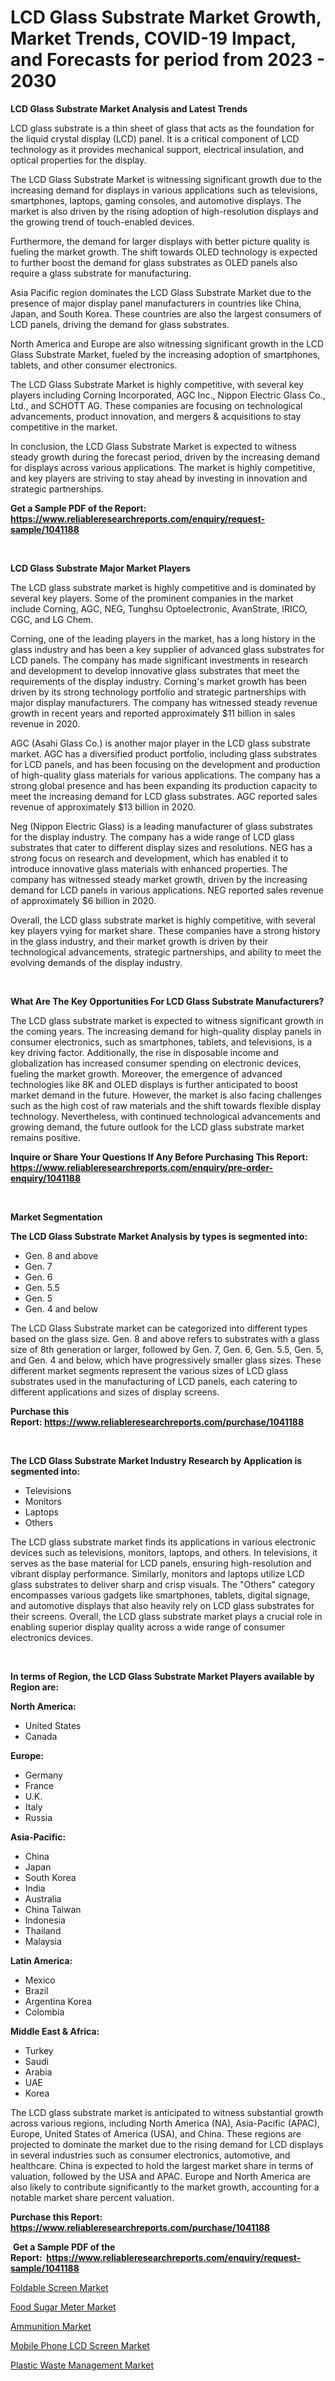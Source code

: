 <p><h1>LCD Glass Substrate Market Growth, Market Trends, COVID-19 Impact, and Forecasts for period from 2023 - 2030</h1></p><p><strong>LCD Glass Substrate Market Analysis and Latest Trends</strong></p>
<p><p>LCD glass substrate is a thin sheet of glass that acts as the foundation for the liquid crystal display (LCD) panel. It is a critical component of LCD technology as it provides mechanical support, electrical insulation, and optical properties for the display.</p><p>The LCD Glass Substrate Market is witnessing significant growth due to the increasing demand for displays in various applications such as televisions, smartphones, laptops, gaming consoles, and automotive displays. The market is also driven by the rising adoption of high-resolution displays and the growing trend of touch-enabled devices.</p><p>Furthermore, the demand for larger displays with better picture quality is fueling the market growth. The shift towards OLED technology is expected to further boost the demand for glass substrates as OLED panels also require a glass substrate for manufacturing.</p><p>Asia Pacific region dominates the LCD Glass Substrate Market due to the presence of major display panel manufacturers in countries like China, Japan, and South Korea. These countries are also the largest consumers of LCD panels, driving the demand for glass substrates.</p><p>North America and Europe are also witnessing significant growth in the LCD Glass Substrate Market, fueled by the increasing adoption of smartphones, tablets, and other consumer electronics.</p><p>The LCD Glass Substrate Market is highly competitive, with several key players including Corning Incorporated, AGC Inc., Nippon Electric Glass Co., Ltd., and SCHOTT AG. These companies are focusing on technological advancements, product innovation, and mergers & acquisitions to stay competitive in the market.</p><p>In conclusion, the LCD Glass Substrate Market is expected to witness steady growth during the forecast period, driven by the increasing demand for displays across various applications. The market is highly competitive, and key players are striving to stay ahead by investing in innovation and strategic partnerships.</p></p>
<p><strong>Get a Sample PDF of the Report:&nbsp; <a href="https://www.reliableresearchreports.com/enquiry/request-sample/1041188">https://www.reliableresearchreports.com/enquiry/request-sample/1041188</a></strong></p>
<p>&nbsp;</p>
<p><strong>LCD Glass Substrate Major Market Players</strong></p>
<p><p>The LCD glass substrate market is highly competitive and is dominated by several key players. Some of the prominent companies in the market include Corning, AGC, NEG, Tunghsu Optoelectronic, AvanStrate, IRICO, CGC, and LG Chem.</p><p>Corning, one of the leading players in the market, has a long history in the glass industry and has been a key supplier of advanced glass substrates for LCD panels. The company has made significant investments in research and development to develop innovative glass substrates that meet the requirements of the display industry. Corning's market growth has been driven by its strong technology portfolio and strategic partnerships with major display manufacturers. The company has witnessed steady revenue growth in recent years and reported approximately $11 billion in sales revenue in 2020.</p><p>AGC (Asahi Glass Co.) is another major player in the LCD glass substrate market. AGC has a diversified product portfolio, including glass substrates for LCD panels, and has been focusing on the development and production of high-quality glass materials for various applications. The company has a strong global presence and has been expanding its production capacity to meet the increasing demand for LCD glass substrates. AGC reported sales revenue of approximately $13 billion in 2020.</p><p>Neg (Nippon Electric Glass) is a leading manufacturer of glass substrates for the display industry. The company has a wide range of LCD glass substrates that cater to different display sizes and resolutions. NEG has a strong focus on research and development, which has enabled it to introduce innovative glass materials with enhanced properties. The company has witnessed steady market growth, driven by the increasing demand for LCD panels in various applications. NEG reported sales revenue of approximately $6 billion in 2020.</p><p>Overall, the LCD glass substrate market is highly competitive, with several key players vying for market share. These companies have a strong history in the glass industry, and their market growth is driven by their technological advancements, strategic partnerships, and ability to meet the evolving demands of the display industry.</p></p>
<p>&nbsp;</p>
<p><strong>What Are The Key Opportunities For LCD Glass Substrate Manufacturers?</strong></p>
<p><p>The LCD glass substrate market is expected to witness significant growth in the coming years. The increasing demand for high-quality display panels in consumer electronics, such as smartphones, tablets, and televisions, is a key driving factor. Additionally, the rise in disposable income and globalization has increased consumer spending on electronic devices, fueling the market growth. Moreover, the emergence of advanced technologies like 8K and OLED displays is further anticipated to boost market demand in the future. However, the market is also facing challenges such as the high cost of raw materials and the shift towards flexible display technology. Nevertheless, with continued technological advancements and growing demand, the future outlook for the LCD glass substrate market remains positive.</p></p>
<p><strong>Inquire or Share Your Questions If Any Before Purchasing This Report: <a href="https://www.reliableresearchreports.com/enquiry/pre-order-enquiry/1041188">https://www.reliableresearchreports.com/enquiry/pre-order-enquiry/1041188</a></strong></p>
<p>&nbsp;</p>
<p><strong>Market Segmentation</strong></p>
<p><strong>The LCD Glass Substrate Market Analysis by types is segmented into:</strong></p>
<p><ul><li>Gen. 8 and above</li><li>Gen. 7</li><li>Gen. 6</li><li>Gen. 5.5</li><li>Gen. 5</li><li>Gen. 4 and below</li></ul></p>
<p><p>The LCD Glass Substrate market can be categorized into different types based on the glass size. Gen. 8 and above refers to substrates with a glass size of 8th generation or larger, followed by Gen. 7, Gen. 6, Gen. 5.5, Gen. 5, and Gen. 4 and below, which have progressively smaller glass sizes. These different market segments represent the various sizes of LCD glass substrates used in the manufacturing of LCD panels, each catering to different applications and sizes of display screens.</p></p>
<p><strong>Purchase this Report:&nbsp;<a href="https://www.reliableresearchreports.com/purchase/1041188">https://www.reliableresearchreports.com/purchase/1041188</a></strong></p>
<p>&nbsp;</p>
<p><strong>The LCD Glass Substrate Market Industry Research by Application is segmented into:</strong></p>
<p><ul><li>Televisions</li><li>Monitors</li><li>Laptops</li><li>Others</li></ul></p>
<p><p>The LCD glass substrate market finds its applications in various electronic devices such as televisions, monitors, laptops, and others. In televisions, it serves as the base material for LCD panels, ensuring high-resolution and vibrant display performance. Similarly, monitors and laptops utilize LCD glass substrates to deliver sharp and crisp visuals. The "Others" category encompasses various gadgets like smartphones, tablets, digital signage, and automotive displays that also heavily rely on LCD glass substrates for their screens. Overall, the LCD glass substrate market plays a crucial role in enabling superior display quality across a wide range of consumer electronics devices.</p></p>
<p>&nbsp;</p>
<p><strong>In terms of Region, the LCD Glass Substrate Market Players available by Region are:</strong></p>
<p>
    <p> <strong> North America: </strong>
        <ul>
            <li>United States</li>
            <li>Canada</li>
        </ul>
        </p> 
    <p> <strong> Europe: </strong>
        <ul>
            <li>Germany</li>
            <li>France</li>
            <li>U.K.</li>
            <li>Italy</li>
            <li>Russia</li>
        </ul>
        </p> 
    <p> <strong> Asia-Pacific: </strong>
        <ul>
            <li>China</li>
            <li>Japan</li>
            <li>South Korea</li>
            <li>India</li>
            <li>Australia</li>
            <li>China Taiwan</li>
            <li>Indonesia</li>
            <li>Thailand</li>
            <li>Malaysia</li>
        </ul>
        </p> 
    <p> <strong> Latin America: </strong>
        <ul>
            <li>Mexico</li>
            <li>Brazil</li>
            <li>Argentina Korea</li>
            <li>Colombia</li>
        </ul>
        </p> 
    <p> <strong> Middle East & Africa: </strong>
        <ul>
            <li>Turkey</li>
            <li>Saudi</li>
            <li>Arabia</li>
            <li>UAE</li>
            <li>Korea</li>
        </ul>
    </p>
    </p>
<p><p>The LCD glass substrate market is anticipated to witness substantial growth across various regions, including North America (NA), Asia-Pacific (APAC), Europe, United States of America (USA), and China. These regions are projected to dominate the market due to the rising demand for LCD displays in several industries such as consumer electronics, automotive, and healthcare. China is expected to hold the largest market share in terms of valuation, followed by the USA and APAC. Europe and North America are also likely to contribute significantly to the market growth, accounting for a notable market share percent valuation.</p></p>
<p><strong>Purchase this Report: <a href="https://www.reliableresearchreports.com/purchase/1041188">https://www.reliableresearchreports.com/purchase/1041188</a></strong></p>
<p>&nbsp;<strong>Get a Sample PDF of the Report:&nbsp;&nbsp;<a href="https://www.reliableresearchreports.com/enquiry/request-sample/1041188">https://www.reliableresearchreports.com/enquiry/request-sample/1041188</a></strong></p>
<p><strong></strong></p>
<p><p><a href="https://medium.com/@alaynagrant2023/foldable-screen-market-outlook-industry-overview-and-forecast-2023-to-2030-61bc6c646927">Foldable Screen Market</a></p><p><a href="https://medium.com/@jasonmartin866/food-sugar-meter-nbsp-market-focuses-on-market-share-size-and-projected-forecast-till-2030-bfa7ff436f12">Food Sugar Meter Market</a></p><p><a href="https://github.com/melchekhinf/Market-Research-Report-List-1/blob/main/ammunition-market.md">Ammunition Market</a></p><p><a href="https://medium.com/@dexterhayes2023/mobile-phone-lcd-screen-market-size-and-market-trends-complete-industry-overview-2023-to-2030-7c54400e514e">Mobile Phone LCD Screen Market</a></p><p><a href="https://github.com/merzlyukov93/Market-Research-Report-List-1/blob/main/plastic-waste-management-market.md">Plastic Waste Management Market</a></p></p>